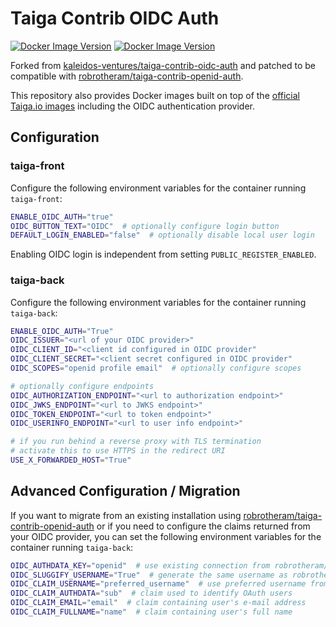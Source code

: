 # Taiga Contrib OIDC Auth

[![Docker Image Version](https://img.shields.io/docker/v/fabianmp/taiga-front?sort=semver&style=flat&logo=docker&label=taiga-front&cacheSeconds=3600)](https://hub.docker.com/repository/docker/fabianmp/taiga-front)
[![Docker Image Version](https://img.shields.io/docker/v/fabianmp/taiga-back?sort=semver&style=flat&logo=docker&label=taiga-back&cacheSeconds=3600)](https://hub.docker.com/repository/docker/fabianmp/taiga-back)

Forked from [kaleidos-ventures/taiga-contrib-oidc-auth](https://github.com/kaleidos-ventures/taiga-contrib-oidc-auth)
and patched to be compatible with [robrotheram/taiga-contrib-openid-auth](https://github.com/robrotheram/taiga-contrib-openid-auth).

This repository also provides Docker images built on top of the [official Taiga.io images](https://hub.docker.com/u/taigaio)
including the OIDC authentication provider.

## Configuration

### taiga-front

Configure the following environment variables for the container running `taiga-front`:

```sh
ENABLE_OIDC_AUTH="true"
OIDC_BUTTON_TEXT="OIDC"  # optionally configure login button
DEFAULT_LOGIN_ENABLED="false"  # optionally disable local user login
```

Enabling OIDC login is independent from setting `PUBLIC_REGISTER_ENABLED`.

### taiga-back

Configure the following environment variables for the container running `taiga-back`:

```sh
ENABLE_OIDC_AUTH="True"
OIDC_ISSUER="<url of your OIDC provider>"
OIDC_CLIENT_ID="<client id configured in OIDC provider"
OIDC_CLIENT_SECRET="<client secret configured in OIDC provider"
OIDC_SCOPES="openid profile email"  # optionally configure scopes

# optionally configure endpoints
OIDC_AUTHORIZATION_ENDPOINT="<url to authorization endpoint>"
OIDC_JWKS_ENDPOINT="<url to JWKS endpoint>"
OIDC_TOKEN_ENDPOINT="<url to token endpoint>"
OIDC_USERINFO_ENDPOINT="<url to user info endpoint>"

# if you run behind a reverse proxy with TLS termination
# activate this to use HTTPS in the redirect URI
USE_X_FORWARDED_HOST="True"
```

## Advanced Configuration / Migration

If you want to migrate from an existing installation using [robrotheram/taiga-contrib-openid-auth](https://github.com/robrotheram/taiga-contrib-openid-auth)
or if you need to configure the claims returned from your OIDC provider, you can set the following environment variables for the
container running `taiga-back`:

```sh
OIDC_AUTHDATA_KEY="openid"  # use existing connection from robrotheram/taiga-contrib-openid-auth
OIDC_SLUGGIFY_USERNAME="True"  # generate the same username as robrotheram/taiga-contrib-openid-auth
OIDC_CLAIM_USERNAME="preferred_username"  # use preferred username from OpenID
OIDC_CLAIM_AUTHDATA="sub"  # claim used to identify OAuth users
OIDC_CLAIM_EMAIL="email"  # claim containing user's e-mail address
OIDC_CLAIM_FULLNAME="name"  # claim containing user's full name
```
